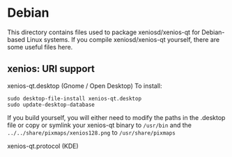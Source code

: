 
Debian
====================
This directory contains files used to package xeniosd/xenios-qt
for Debian-based Linux systems. If you compile xeniosd/xenios-qt yourself, there are some useful files here.

## xenios: URI support ##


xenios-qt.desktop  (Gnome / Open Desktop)
To install:

	sudo desktop-file-install xenios-qt.desktop
	sudo update-desktop-database

If you build yourself, you will either need to modify the paths in
the .desktop file or copy or symlink your xenios-qt binary to `/usr/bin`
and the `../../share/pixmaps/xenios128.png` to `/usr/share/pixmaps`

xenios-qt.protocol (KDE)

